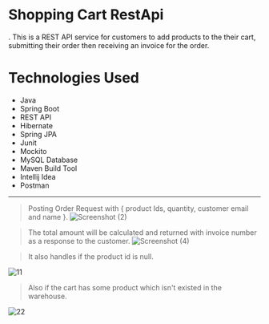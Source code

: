 # Shopping Cart RestApi

. This is a REST API service for customers to add products to the their cart, submitting their order then receiving an invoice for the order. 

# Technologies Used
* Java                                                                                                                                                      
* Spring Boot
* REST API
* Hibernate
* Spring JPA
* Junit
* Mockito
* MySQL Database
* Maven Build Tool
* Intellij Idea
* Postman

***

> Posting Order Request with { product Ids, quantity, customer email and name }.
![Screenshot (2)](https://user-images.githubusercontent.com/77440941/211189277-f4a3ee11-cb43-4f94-b7ab-46676478bf18.png)

> The total amount will be calculated and returned with invoice number as a response to the customer.
![Screenshot (4)](https://user-images.githubusercontent.com/77440941/211189363-cb88b0fe-af74-4209-994b-3bdb50bb7b93.png)


> It also handles if the product id is null.

![11](https://user-images.githubusercontent.com/77440941/212068401-02cc7d55-af69-499d-8601-9bda50664ac2.png)


> Also if the cart has some product which isn't existed in the warehouse.

![22](https://user-images.githubusercontent.com/77440941/212068854-a0e771e5-be4a-4a91-8cdf-e5cd74205a99.png)

